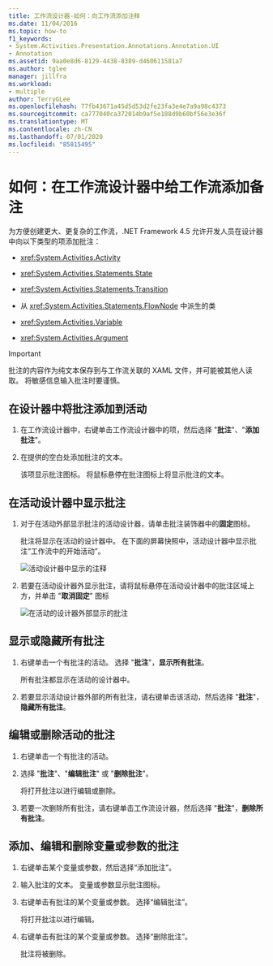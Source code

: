 ```yaml
---
title: 工作流设计器-如何：向工作流添加注释
ms.date: 11/04/2016
ms.topic: how-to
f1_keywords:
- System.Activities.Presentation.Annotations.Annotation.UI
- Annotation
ms.assetid: 9aa0e8d6-8129-4438-8389-d460611581a7
ms.author: tglee
manager: jillfra
ms.workload:
- multiple
author: TerryGLee
ms.openlocfilehash: 77fb43671a45d5d53d2fe23fa3e4e7a9a98c4373
ms.sourcegitcommit: ca777040ca372014b9af5e188d9b60bf56e3e36f
ms.translationtype: MT
ms.contentlocale: zh-CN
ms.lasthandoff: 07/01/2020
ms.locfileid: "85815495"
---
```

# <a name="how-to-add-comments-to-a-workflow-in-the-workflow-designer"></a>如何：在工作流设计器中给工作流添加备注

为方便创建更大、更复杂的工作流，.NET Framework 4.5 允许开发人员在设计器中向以下类型的项添加批注：

- <xref:System.Activities.Activity>

- <xref:System.Activities.Statements.State>

- <xref:System.Activities.Statements.Transition>

- 从 <xref:System.Activities.Statements.FlowNode> 中派生的类

- <xref:System.Activities.Variable>

- <xref:System.Activities.Argument>

> [!IMPORTANT]
> 批注的内容作为纯文本保存到与工作流关联的 XAML 文件，并可能被其他人读取。 将敏感信息输入批注时要谨慎。

## <a name="adding-an-annotation-to-an-activity-in-the-designer"></a>在设计器中将批注添加到活动

1. 在工作流设计器中，右键单击工作流设计器中的项，然后选择 "**批注**"、"**添加批注**"。

1. 在提供的空白处添加批注的文本。

   该项显示批注图标。 将鼠标悬停在批注图标上将显示批注的文本。

## <a name="displaying-an-annotation-in-an-activitys-designer"></a>在活动设计器中显示批注

1. 对于在活动外部显示批注的活动设计器，请单击批注装饰器中的**固定**图标。

   批注将显示在活动的设计器中。 在下面的屏幕快照中，活动设计器中显示批注“工作流中的开始活动”。

   ![活动设计器中显示的注释](../workflow-designer/media/annotationindesigner.png)

2. 若要在活动设计器外显示批注，请将鼠标悬停在活动设计器中的批注区域上方，并单击 "**取消固定**" 图标

   ![在活动的设计器外部显示的批注](../workflow-designer/media/annotationoutsidedesigner.png)

## <a name="showing-or-hiding-all-annotations"></a>显示或隐藏所有批注

1. 右键单击一个有批注的活动。 选择 "**批注**"，**显示所有批注**。

   所有批注都显示在活动的设计器中。

1. 若要显示活动设计器外部的所有批注，请右键单击该活动，然后选择 "**批注**"，**隐藏所有批注**。

## <a name="editing-or-deleting-an-annotation-for-an-activity"></a>编辑或删除活动的批注

1. 右键单击一个有批注的活动。

1. 选择 "**批注**"、"**编辑批注**" 或 "**删除批注**"。

   将打开批注以进行编辑或删除。

1. 若要一次删除所有批注，请右键单击工作流设计器，然后选择 "**批注**"，**删除所有批注**。

## <a name="adding-editing-and-deleting-an-annotation-for-a-variable-or-argument"></a>添加、编辑和删除变量或参数的批注

1. 右键单击某个变量或参数，然后选择“添加批注”。

1. 输入批注的文本。 变量或参数显示批注图标。

1. 右键单击有批注的某个变量或参数。 选择“编辑批注”。

   将打开批注以进行编辑。

1. 右键单击有批注的某个变量或参数。 选择“删除批注”。

   批注将被删除。
